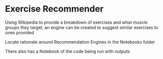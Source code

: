 # Exercise Recommender

Using Wikipedia to provide a breakdown of exercises and what muscle groups they target, an engine can be created to suggest similar exercises to ones provided

Locate rationale around Recommendation Engines in the Notebooks folder

There also has a Notebook of the code being run with outputs